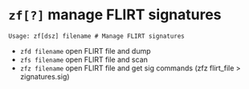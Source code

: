 <!-- TITLE: zf -->

#  `zf[?]` manage FLIRT signatures


```text
Usage: zf[dsz] filename # Manage FLIRT signatures
```


- `zfd filename` open FLIRT file and dump
- `zfs filename` open FLIRT file and scan
- `zfz filename` open FLIRT file and get sig commands (zfz flirt_file > zignatures.sig)

<p hidden>zfd zfs zfz</p>